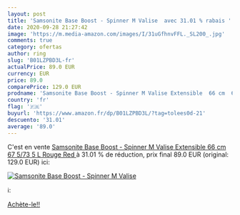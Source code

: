 ```yaml
---
layout: post
title: 'Samsonite Base Boost - Spinner M Valise  avec 31.01 % rabais '
date: 2020-09-28 21:27:42
image: 'https://m.media-amazon.com/images/I/31uGfhnvFFL._SL200_.jpg'
comments: true
category: ofertas
author: ring
slug: 'B01LZPBD3L-fr'
actualPrice: 89.0 EUR
currency: EUR
price: 89.0
comparePrice: 129.0 EUR
prodname: 'Samsonite Base Boost - Spinner M Valise Extensible  66 cm  67 5/73 5 L  Rouge  Red '
country: 'fr'
flag: '🇫🇷'
buyurl: 'https://www.amazon.fr/dp/B01LZPBD3L/?tag=tolees0d-21'
descuento: '31.01'
average: '89.0'
---
```


C'est en vente [Samsonite Base Boost - Spinner M Valise Extensible  66 cm  67 5/73 5 L  Rouge  Red ](https://www.amazon.fr/dp/B01LZPBD3L/?tag=tolees0d-21)  à  31.01 % de réduction, prix final  89.0 EUR (original: 129.0 EUR) ici:

[![Samsonite Base Boost - Spinner M Valise ](https://m.media-amazon.com/images/I/31uGfhnvFFL._SL200_.jpg)](https://www.amazon.fr/dp/B01LZPBD3L/?tag=tolees0d-21)

ℹ️:


[Achète-le!!](https://www.amazon.fr/dp/B01LZPBD3L/?tag=tolees0d-21)
